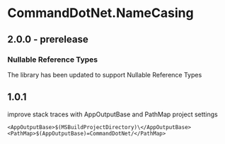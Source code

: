 # CommandDotNet.NameCasing

## 2.0.0 - prerelease

### Nullable Reference Types

The library has been updated to support Nullable Reference Types

## 1.0.1

improve stack traces with AppOutputBase and PathMap project settings
```
<AppOutputBase>$(MSBuildProjectDirectory)\</AppOutputBase>
<PathMap>$(AppOutputBase)=CommandDotNet/</PathMap>
```